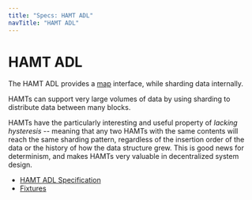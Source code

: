 ```yaml
---
title: "Specs: HAMT ADL"
navTitle: "HAMT ADL"
---
```


HAMT ADL
========

The HAMT ADL provides a [map](/docs/data-model/kinds/#map-kind) interface, while sharding data internally.

HAMTs can support very large volumes of data by using sharding to distribute data between many blocks.

HAMTs have the particularly interesting and useful property of _lacking hysteresis_ --
meaning that any two HAMTs with the same contents will reach the same sharding pattern,
regardless of the insertion order of the data or the history of how the data structure grew.
This is good news for determinism, and makes HAMTs very valuable in decentralized system design.

- [HAMT ADL Specification](./spec/)
- [Fixtures](./fixture/)
